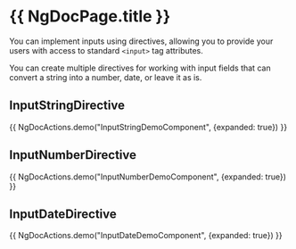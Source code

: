 # {{ NgDocPage.title }}

You can implement inputs using directives, allowing you to provide your users with access to
standard `<input>` tag
attributes.

You can create multiple directives for working with input fields that can convert a string into a
number, date, or leave
it as is.

## InputStringDirective

{{ NgDocActions.demo("InputStringDemoComponent", {expanded: true}) }}

## InputNumberDirective

{{ NgDocActions.demo("InputNumberDemoComponent", {expanded: true}) }}

## InputDateDirective

{{ NgDocActions.demo("InputDateDemoComponent", {expanded: true}) }}
